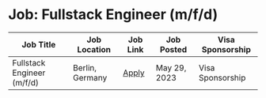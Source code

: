# Job: Fullstack Engineer (m/f/d)

| Job Title | Job Location | Job Link | Job Posted | Visa Sponsorship |
| --- | --- | --- | --- | --- |
| Fullstack Engineer (m/f/d) | Berlin, Germany | [Apply](https://boards.eu.greenhouse.io/enmacc/jobs/4010041101) | May 29, 2023 | Visa Sponsorship |
